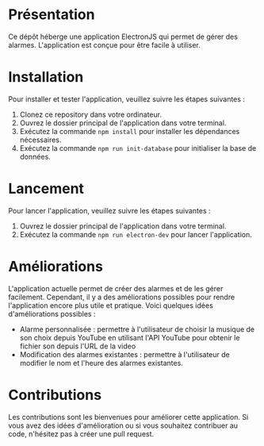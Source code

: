 # Présentation

Ce dépôt héberge une application ElectronJS qui permet de gérer des alarmes. L'application est conçue pour être facile à utiliser.

# Installation

Pour installer et tester l'application, veuillez suivre les étapes suivantes :

1. Clonez ce repository dans votre ordinateur.
2. Ouvrez le dossier principal de l'application dans votre terminal.
3. Exécutez la commande `npm install` pour installer les dépendances nécessaires.
4. Exécutez la commande `npm run init-database` pour initialiser la base de données.

# Lancement

Pour lancer l'application, veuillez suivre les étapes suivantes :

1. Ouvrez le dossier principal de l'application dans votre terminal.
2. Exécutez la commande `npm run electron-dev` pour lancer l'application.

# Améliorations

L'application actuelle permet de créer des alarmes et de les gérer facilement. Cependant, il y a des améliorations possibles pour rendre l'application encore plus utile et pratique. Voici quelques idées d'améliorations possibles :

- Alarme personnalisée : permettre à l'utilisateur de choisir la musique de son choix depuis YouTube en utilisant l'API YouTube pour obtenir le fichier son depuis l'URL de la video
- Modification des alarmes existantes : permettre à l'utilisateur de modifier le nom et l'heure des alarmes existantes.

# Contributions

Les contributions sont les bienvenues pour améliorer cette application. Si vous avez des idées d'amélioration ou si vous souhaitez contribuer au code, n'hésitez pas à créer une pull request.
